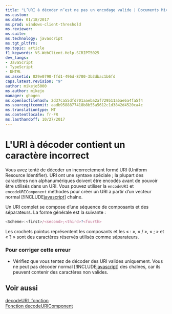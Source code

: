 ```yaml
---
title: "L’URI à décoder n’est ne pas un encodage valide | Documents Microsoft"
ms.custom: 
ms.date: 01/18/2017
ms.prod: windows-client-threshold
ms.reviewer: 
ms.suite: 
ms.technology: javascript
ms.tgt_pltfrm: 
ms.topic: article
f1_keywords: VS.WebClient.Help.SCRIPT5025
dev_langs:
- JavaScript
- TypeScript
- DHTML
ms.assetid: 029e0790-ffd1-496d-8700-3b3dbac1b6fd
caps.latest.revision: "9"
author: mikejo5000
ms.author: mikejo
manager: ghogen
ms.openlocfilehash: 2d37ca55dfd701aaeba2af729511a5ae6a4fa5f4
ms.sourcegitcommit: aadb9588877418b8b55a5612c1d3842d4520ca4c
ms.translationtype: MT
ms.contentlocale: fr-FR
ms.lasthandoff: 10/27/2017
---
```

# <a name="the-uri-to-be-decoded-is-not-a-valid-encoding"></a>L'URI à décoder contient un caractère incorrect
Vous avez tenté de décoder un incorrectement formé URI (Uniform Resource Identifier). URI ont une syntaxe spéciale ; la plupart des caractères non alphanumériques doivent être encodés avant de pouvoir être utilisés dans un URI. Vous pouvez utiliser la `encodeURI` et `encodeURIComponent` méthodes pour créer un URI à partir d’un vecteur normal [!INCLUDE[javascript](../../javascript/includes/javascript-md.md)] chaîne.  
  
 Un URI complet se compose d’une séquence de composants et des séparateurs. La forme générale est la suivante :  
  
```JavaScript  
<Scheme>:<first>/<second>;<third>?<fourth>  
```  
  
 Les crochets pointus représentent les composants et les « : », « / », « ; » et « ? » sont des caractères réservés utilisés comme séparateurs.  
  
### <a name="to-correct-this-error"></a>Pour corriger cette erreur  
  
-   Vérifiez que vous tentez de décoder des URI valides uniquement. Vous ne peut pas décoder normal [!INCLUDE[javascript](../../javascript/includes/javascript-md.md)] des chaînes, car ils peuvent contenir des caractères non valides.  
  
## <a name="see-also"></a>Voir aussi  
 [decodeURI, fonction](../../javascript/reference/decodeuri-function-javascript.md)   
 [Fonction decodeURIComponent](../../javascript/reference/decodeuricomponent-function-javascript.md)